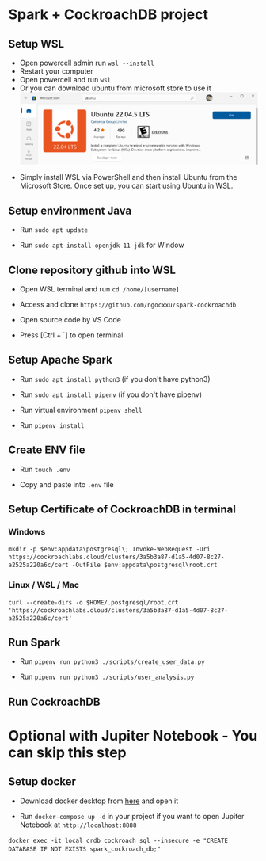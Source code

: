 # Spark + CockroachDB project

## Setup WSL

- Open powercell admin run `wsl --install`
- Restart your computer
- Open powercell and run `wsl`
- Or you can download ubuntu from microsoft store to use it
  ![alt text](image.png)

* Simply install WSL via PowerShell and then install Ubuntu from the Microsoft Store. Once set up, you can start using Ubuntu in WSL.

## Setup environment Java

- Run `sudo apt update`

- Run `sudo apt install openjdk-11-jdk` for Window

## Clone repository github into WSL

- Open WSL terminal and run `cd /home/[username]`

- Access and clone `https://github.com/ngocxxu/spark-cockroachdb`

- Open source code by VS Code

- Press [Ctrl + `] to open terminal

## Setup Apache Spark

- Run `sudo apt install python3` (if you don't have python3)

- Run `sudo apt install pipenv` (if you don't have pipenv)

- Run virtual environment `pipenv shell`

- Run `pipenv install`

## Create ENV file

- Run `touch .env`

- Copy and paste into `.env` file

## Setup Certificate of CockroachDB in terminal

### Windows

```
mkdir -p $env:appdata\postgresql\; Invoke-WebRequest -Uri https://cockroachlabs.cloud/clusters/3a5b3a87-d1a5-4d07-8c27-a2525a220a6c/cert -OutFile $env:appdata\postgresql\root.crt
```

### Linux / WSL / Mac

```
curl --create-dirs -o $HOME/.postgresql/root.crt 'https://cockroachlabs.cloud/clusters/3a5b3a87-d1a5-4d07-8c27-a2525a220a6c/cert'
```

## Run Spark

- Run `pipenv run python3 ./scripts/create_user_data.py`

- Run `pipenv run python3 ./scripts/user_analysis.py`

## Run CockroachDB

# Optional with Jupiter Notebook - You can skip this step

## Setup docker

- Download docker desktop from [here](https://www.docker.com/products/docker-desktop/) and open it

- Run `docker-compose up -d` in your project if you want to open Jupiter Notebook at `http://localhost:8888`

`docker exec -it local_crdb cockroach sql --insecure -e "CREATE DATABASE IF NOT EXISTS spark_cockroach_db;"`
